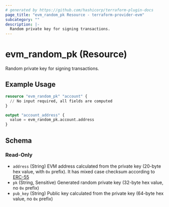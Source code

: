 ```yaml
---
# generated by https://github.com/hashicorp/terraform-plugin-docs
page_title: "evm_random_pk Resource - terraform-provider-evm"
subcategory: ""
description: |-
  Random private key for signing transactions.
---
```


# evm_random_pk (Resource)

Random private key for signing transactions.

## Example Usage

```terraform
resource "evm_random_pk" "account" {
  // No input required, all fields are computed
}

output "account_address" {
  value = evm_random_pk.account.address
}
```

<!-- schema generated by tfplugindocs -->
## Schema

### Read-Only

- `address` (String) EVM address calculated from the private key (20-byte hex value, with `0x` prefix). It has mixed case checksum according to [ERC-55](https://eips.ethereum.org/EIPS/eip-55)
- `pk` (String, Sensitive) Generated random private key (32-byte hex value, no `0x` prefix)
- `pub_key` (String) Public key calculated from the private key (64-byte hex value, no `0x` prefix)
